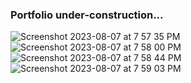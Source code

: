
### Portfolio under-construction...

![Screenshot 2023-08-07 at 7 57 35 PM](https://github.com/mlnwu/mlnwu.github.io/assets/107904188/981b3db6-e9d7-4463-b40d-ca059420a6cd)
![Screenshot 2023-08-07 at 7 58 00 PM](https://github.com/mlnwu/mlnwu.github.io/assets/107904188/7d9170af-17d2-433a-9f51-978d7f31b9ac)
![Screenshot 2023-08-07 at 7 58 44 PM](https://github.com/mlnwu/mlnwu.github.io/assets/107904188/edc0429c-f96d-45e8-94e9-c952ba3a28c9)
![Screenshot 2023-08-07 at 7 59 03 PM](https://github.com/mlnwu/mlnwu.github.io/assets/107904188/afd6cd76-2621-4781-a35c-01b03d932183)




